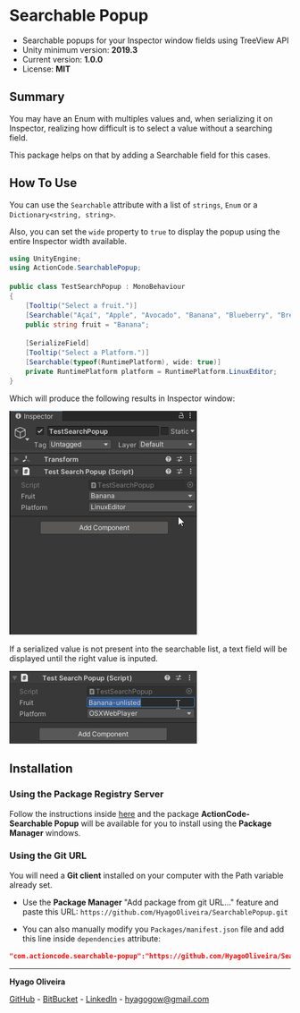 # Searchable Popup

* Searchable popups for your Inspector window fields using TreeView API
* Unity minimum version: **2019.3**
* Current version: **1.0.0**
* License: **MIT**

## Summary

You may have an Enum with multiples values and, when serializing it on Inspector, realizing how difficult is to select a value without a searching field.

This package helps on that by adding a Searchable field for this cases.

## How To Use

You can use the ```Searchable``` attribute with a list of ```strings```, ```Enum``` or a ```Dictionary<string, string>```. 

Also, you can set the ```wide``` property to ```true``` to display the popup using the entire Inspector width available.

```csharp
using UnityEngine;
using ActionCode.SearchablePopup;

public class TestSearchPopup : MonoBehaviour
{
    [Tooltip("Select a fruit.")]
    [Searchable("Açaí", "Apple", "Avocado", "Banana", "Blueberry", "Breadfruit", "Cherry", "Coconut", "Cranberry", "Egg Fruit", "Gooseberry", "Grape")]
    public string fruit = "Banana";

    [SerializeField]
    [Tooltip("Select a Platform.")]
    [Searchable(typeof(RuntimePlatform), wide: true)]
    private RuntimePlatform platform = RuntimePlatform.LinuxEditor;
}
```

Which will produce the following results in Inspector window:

![Showcase][showcase]

If a serialized value is not present into the searchable list, a text field will be displayed until the right value is inputed.

![Unlisted Showcase][showcase-unlisted]

## Installation

### Using the Package Registry Server

Follow the instructions inside [here](https://cutt.ly/ukvj1c8) and the package **ActionCode-Searchable Popup** 
will be available for you to install using the **Package Manager** windows.

### Using the Git URL

You will need a **Git client** installed on your computer with the Path variable already set. 

- Use the **Package Manager** "Add package from git URL..." feature and paste this URL: `https://github.com/HyagoOliveira/SearchablePopup.git`

- You can also manually modify you `Packages/manifest.json` file and add this line inside `dependencies` attribute: 

```json
"com.actioncode.searchable-popup":"https://github.com/HyagoOliveira/SearchablePopup.git"
```

---

**Hyago Oliveira**

[GitHub](https://github.com/HyagoOliveira) -
[BitBucket](https://bitbucket.org/HyagoGow/) -
[LinkedIn](https://www.linkedin.com/in/hyago-oliveira/) -
<hyagogow@gmail.com>

[showcase]: /Docs~/searchable-popup-showcase.gif "Searchable Popups"
[showcase-unlisted]: /Docs~/searchable-popup-showcase-unlisted.gif "Unlisted Searchable Popup"